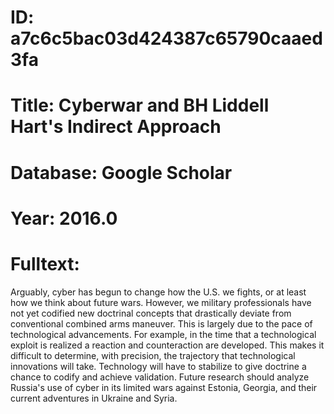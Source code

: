 # ID: a7c6c5bac03d424387c65790caaed3fa
# Title: Cyberwar and BH Liddell Hart's Indirect Approach
# Database: Google Scholar
# Year: 2016.0
# Fulltext:
Arguably, cyber has begun to change how the U.S. we fights, or at least how we think about future wars.
However, we military professionals have not yet codified new doctrinal concepts that drastically deviate from conventional combined arms maneuver.
This is largely due to the pace of technological advancements.
For example, in the time that a technological exploit is realized a reaction and counteraction are developed.
This makes it difficult to determine, with precision, the trajectory that technological innovations will take.
Technology will have to stabilize to give doctrine a chance to codify and achieve validation.
Future research should analyze Russia's use of cyber in its limited wars against Estonia, Georgia, and their current adventures in Ukraine and Syria.